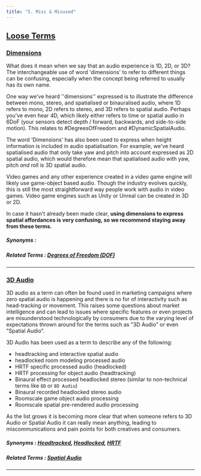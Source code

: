 ```yaml
---
title: "5. Misc & Misused"
---
```


## [Loose Terms](../misc-terms#loose-terms)

### [Dimensions](../misc-terms#dimensions)

What does it mean when we say that an audio experience is 1D, 2D, or 3D? The interchangeable use of word 'dimensions' to refer to different things can be confusing, especially when the concept being referred to usually has its own name. 

One way we've heard ''dimensions'' expressed is to illustrate the difference between mono, stereo, and spatialised or binauralised audio, where 1D refers to mono, 2D refers to stereo, and 3D refers to spatial audio. Perhaps you've even hear 4D, which likely either refers to time or spatial audio in 6DoF (your sensors detect depth / forward, backwards, and side-to-side motion). This relates to #DegreesOfFreedom and #DynamicSpatialAudio. 

The word 'Dimensions' has also been used to express when height information is included in audio spatialisation. For example, we've heard spatialised audio that only take yaw and pitch into account expressed as 2D spatial audio, which would therefore mean that spatialised audio with yaw, pitch *and* roll is 3D spatial audio. 

Video games and any other experience created in a video game engine will likely use game-object based audio. Though the industry evolves quickly, this is still the most straightforward way people work with audio in video games. Video game engines such as Unity or Unreal can be created in 3D or 2D. 

In case it hasn't already been made clear, **using dimensions to express spatial affordances is very confusing, so we recommend staying away from these terms.**

##### Synonyms : 
##### Related Terms : [Degrees of Freedom (DOF)](../technical-terms#dof)

---

### [3D Audio](../misc-terms#3daudio)

3D audio as a term can often be found used in marketing campaigns where zero spatial audio is happening and there is no for of interactivity such as head-tracking or movement. This raises some questions about market intelligence and can lead to issues where specific features or even projects are misunderstood technologically by consumers due to the varying level of expectations thrown around for the terms such as "3D Audio" or even "Spatial Audio".

3D Audio has been used as a term to describe any of the following: 
 - headtracking and interactive spatial audio
 - headlocked room modeling processed audio
 - HRTF specific processed audio (headlocked)
 - HRTF processing for object audio (headtracking)
 - Binaural effect processed headlocked stereo (similar to non-technical terms like `8D` or `8D Audio`)
 - Binaural recorded headlocked stereo audio
 - Roomscale game object audio processing
 - Roomscale spatial pre-rendered audio processing

As the list grows it is becoming more clear that when someone refers to 3D Audio or Spatial Audio it can really mean anything, leading to miscommunications and pain points for both creatives and consumers.

##### Synonyms : [Headtracked](../general-terms#headtracked), [Headlocked](../general-terms#headlocked), [HRTF](../general-terms#hrtf)
##### Related Terms : [Spatial Audio](../general-terms#spatial-audio)

---